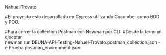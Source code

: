 Nahuel Trovato 

#El proyecto esta desarrollado en Cypress utilizando Cucumber como BDD y POO.

#Para correr la collection Postman con Newman por CLI:
#Desde la terminal ejecutar  
newman run DEUNA-API-Testing-Nahuel-Trovato.postman_collection.json -e Prueba.postman_environment.json